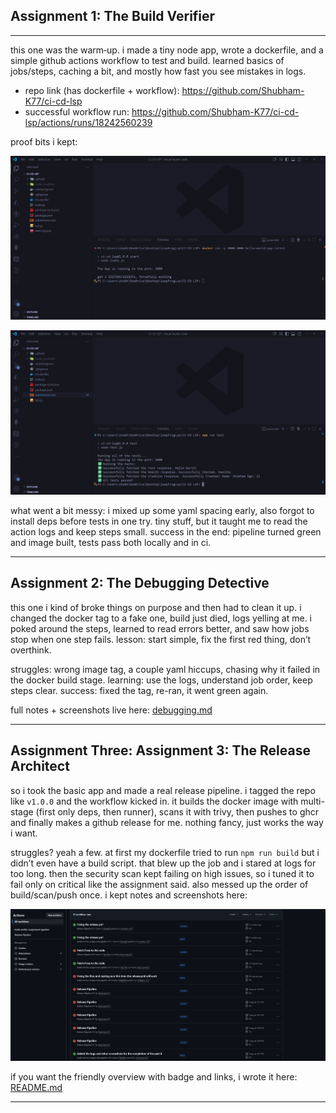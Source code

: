 ## Assignment 1: The Build Verifier

---

this one was the warm‑up. i made a tiny node app, wrote a dockerfile, and a simple github actions workflow to test and build. learned basics of jobs/steps, caching a bit, and mostly how fast you see mistakes in logs.

- repo link (has dockerfile + workflow): https://github.com/Shubham-K77/ci-cd-lsp
- successful workflow run: https://github.com/Shubham-K77/ci-cd-lsp/actions/runs/18242560239

proof bits i kept:

![docker running](./dockerLog.png)

![local tests passed](./testLog.png)

what went a bit messy: i mixed up some yaml spacing early, also forgot to install deps before tests in one try. tiny stuff, but it taught me to read the action logs and keep steps small. success in the end: pipeline turned green and image built, tests pass both locally and in ci.

---

## Assignment 2: The Debugging Detective

this one i kind of broke things on purpose and then had to clean it up. i changed the docker tag to a fake one, build just died, logs yelling at me. i poked around the steps, learned to read errors better, and saw how jobs stop when one step fails. lesson: start simple, fix the first red thing, don’t overthink.

struggles: wrong image tag, a couple yaml hiccups, chasing why it failed in the docker build stage. learning: use the logs, understand job order, keep steps clear. success: fixed the tag, re-ran, it went green again.

full notes + screenshots live here: [debugging.md](./debugging.md)

---

## Assignment Three: Assignment 3: The Release Architect

so i took the basic app and made a real release pipeline. i tagged the repo like `v1.0.0` and the workflow kicked in. it builds the docker image with multi-stage (first only deps, then runner), scans it with trivy, then pushes to ghcr and finally makes a github release for me. nothing fancy, just works the way i want.

struggles? yeah a few. at first my dockerfile tried to run `npm run build` but i didn’t even have a build script. that blew up the job and i stared at logs for too long. then the security scan kept failing on high issues, so i tuned it to fail only on critical like the assignment said. also messed up the order of build/scan/push once. i kept notes and screenshots here:

![struggle log](./struggleLog.png)

if you want the friendly overview with badge and links, i wrote it here: [README.md](./README.md)

---
